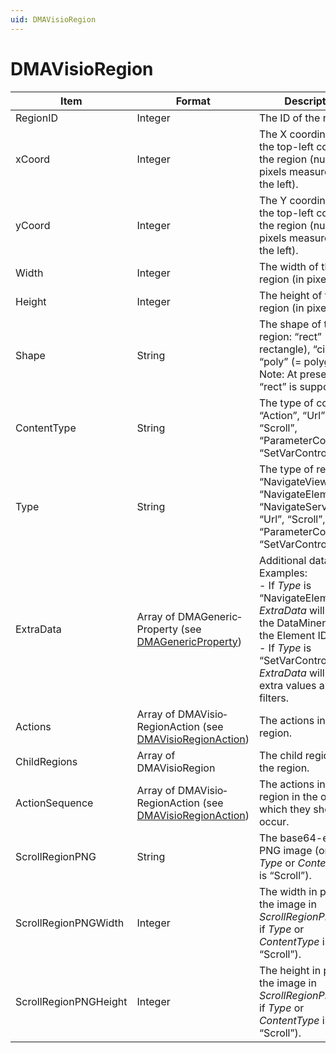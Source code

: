 ```yaml
---
uid: DMAVisioRegion
---
```


# DMAVisioRegion

| Item                  | Format                                                                               | Description                                                                                                                                                                                                                                                                                                                                                                                                                                                            |
|-----------------------|--------------------------------------------------------------------------------------|------------------------------------------------------------------------------------------------------------------------------------------------------------------------------------------------------------------------------------------------------------------------------------------------------------------------------------------------------------------------------------------------------------------------------------------------------------------------|
| RegionID              | Integer                                                                              | The ID of the region.                                                                                                                                                                                                                                                                                                                                                                                                                                                  |
| xCoord                | Integer                                                                              | The X coordinate of the top-left corner of the region (number of pixels measured from the left).                                                                                                                                                                                                                                                                                                                                                                       |
| yCoord                | Integer                                                                              | The Y coordinate of the top-left corner of the region (number of pixels measured from the left).                                                                                                                                                                                                                                                                                                                                                                       |
| Width                 | Integer                                                                              | The width of the region (in pixels).                                                                                                                                                                                                                                                                                                                                                                                                                                   |
| Height                | Integer                                                                              | The height of the region (in pixels).                                                                                                                                                                                                                                                                                                                                                                                                                                  |
| Shape                 | String                                                                               | The shape of the region: “rect” (= rectangle), “circle”, “poly” (= polygon), ...<br> Note: At present, only “rect” is supported.                                                                                                                                                                                                                                                                                                                                       |
| ContentType           | String                                                                               | The type of content: “Action”, “Url”, “Scroll”, “ParameterControl” or “SetVarControl”.                                                                                                                                                                                                                                                                                                                                                                                 |
| Type                  | String                                                                               | The type of region: “NavigateView”, “NavigateElement”, “NavigateService”, “Url”, “Scroll”, “ParameterControl” or “SetVarControl”.                                                                                                                                                                                                                                                                                                                                      |
| ExtraData             | Array of DMAGeneric­Property (see [DMAGenericProperty](xref:DMAGenericProperty))       | Additional data.<br> Examples:<br> -  If *Type* is “NavigateElement”, *ExtraData* will contain the DataMiner ID and the Element ID. <br> -  If *Type* is “SetVarControl”, *ExtraData* will contain extra values and filters. |
| Actions               | Array of DMAVisio­RegionAction (see [DMAVisioRegionAction](xref:DMAVisioRegionAction)) | The actions in the region.                                                                                                                                                                                                                                                                                                                                                                                                                                             |
| ChildRegions          | Array of DMAVisioRegion                                                              | The child regions in the region.                                                                                                                                                                                                                                                                                                                                                                                                                                       |
| ActionSequence        | Array of DMAVisio­RegionAction (see [DMAVisioRegionAction](xref:DMAVisioRegionAction)) | The actions in the region in the order in which they should occur.                                                                                                                                                                                                                                                                                                                                                                                                     |
| ScrollRegionPNG       | String                                                                               | The base64-encoded PNG image (only if *Type* or *ContentType* is “Scroll”).                                                                                                                                                                                                                                                                                                                                      |
| ScrollRegionPNGWidth  | Integer                                                                              | The width in pixels of the image in *ScrollRegionPNG* (only if *Type* or *ContentType* is “Scroll”).                                                                                                                                                                                                                                                                                  |
| ScrollRegionPNGHeight | Integer                                                                              | The height in pixels of the image in *ScrollRegionPNG* (only if *Type* or *ContentType* is “Scroll”).                                                                                                                                                                                                                                                                                 |
